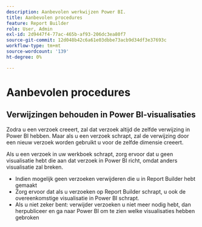 ```yaml
---
description: Aanbevolen werkwijzen Power BI.
title: Aanbevolen procedures
feature: Report Builder
role: User, Admin
exl-id: 2d9447f4-77ac-465b-af93-206dc3ea80f7
source-git-commit: 12d048b42c6a61e03dbbe73acb9d34df3e37693c
workflow-type: tm+mt
source-wordcount: '139'
ht-degree: 0%

---
```


# Aanbevolen procedures

## Verwijzingen behouden in Power BI-visualisaties

Zodra u een verzoek creeert, zal dat verzoek altijd de zelfde verwijzing in Power BI hebben. Maar als u een verzoek schrapt, zal de verwijzing door een nieuw verzoek worden gebruikt u voor de zelfde dimensie creeert.

Als u een verzoek in uw werkboek schrapt, zorg ervoor dat u geen visualisatie hebt die aan dat verzoek in Power BI richt, omdat anders visualisatie zal breken.

* Indien mogelijk geen verzoeken verwijderen die u in Report Builder hebt gemaakt
* Zorg ervoor dat als u verzoeken op Report Builder schrapt, u ook de overeenkomstige visualisatie in Power BI schrapt.
* Als u niet zeker bent: verwijder verzoeken u niet meer nodig hebt, dan herpubliceer en ga naar Power BI om te zien welke visualisaties hebben gebroken
